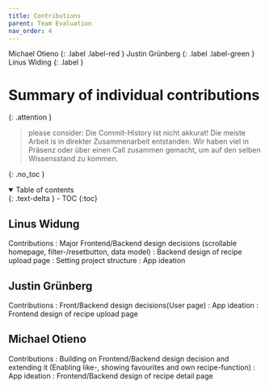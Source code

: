 ```yaml
---
title: Contributions
parent: Team Evaluation
nav_order: 4
---
```


Michael Otieno
{: .label .label-red }
Justin Grünberg
{: .label .label-green }
Linus Widing
{: .label }

# Summary of individual contributions
{: .attention }
> please consider: Die Commit-History ist nicht akkurat! Die meiste Arbeit is in direkter Zusammenarbeit entstanden. Wir haben viel in Präsenz oder über einen Call zusammen gemacht, um auf den selben Wissensstand zu kommen.

{: .no_toc }

<details open markdown="block">
  <summary>
    Table of contents
  </summary>
  {: .text-delta }
- TOC
{:toc}
</details>

## Linus Widung

Contributions
: Major Frontend/Backend design decisions (scrollable homepage, filter-/resetbutton, data model)
: Backend design of recipe upload page
: Setting project structure
: App ideation


## Justin Grünberg

Contributions
: Front/Backend design decisions(User page)
: App ideation
: Frontend design of recipe upload page

## Michael Otieno

Contributions
: Building on Frontend/Backend design decision and extending it (Enabling like-, showing favourites and own recipe-function)
: App ideation
: Frontend/Backend design of recipe detail page